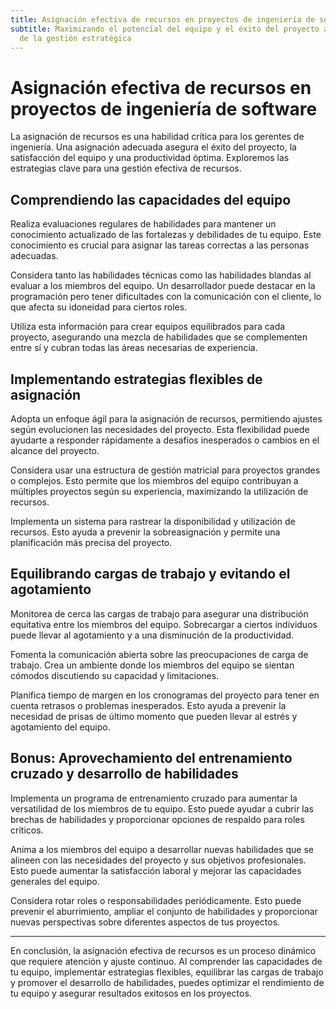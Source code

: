 ```yaml
---
title: Asignación efectiva de recursos en proyectos de ingeniería de software
subtitle: Maximizando el potencial del equipo y el éxito del proyecto a través
  de la gestión estratégica
---
```


# Asignación efectiva de recursos en proyectos de ingeniería de software

La asignación de recursos es una habilidad crítica para los gerentes de ingeniería. Una asignación adecuada asegura el éxito del proyecto, la satisfacción del equipo y una productividad óptima. Exploremos las estrategias clave para una gestión efectiva de recursos.

## Comprendiendo las capacidades del equipo

Realiza evaluaciones regulares de habilidades para mantener un conocimiento actualizado de las fortalezas y debilidades de tu equipo. Este conocimiento es crucial para asignar las tareas correctas a las personas adecuadas.

Considera tanto las habilidades técnicas como las habilidades blandas al evaluar a los miembros del equipo. Un desarrollador puede destacar en la programación pero tener dificultades con la comunicación con el cliente, lo que afecta su idoneidad para ciertos roles.

Utiliza esta información para crear equipos equilibrados para cada proyecto, asegurando una mezcla de habilidades que se complementen entre sí y cubran todas las áreas necesarias de experiencia.

## Implementando estrategias flexibles de asignación

Adopta un enfoque ágil para la asignación de recursos, permitiendo ajustes según evolucionen las necesidades del proyecto. Esta flexibilidad puede ayudarte a responder rápidamente a desafíos inesperados o cambios en el alcance del proyecto.

Considera usar una estructura de gestión matricial para proyectos grandes o complejos. Esto permite que los miembros del equipo contribuyan a múltiples proyectos según su experiencia, maximizando la utilización de recursos.

Implementa un sistema para rastrear la disponibilidad y utilización de recursos. Esto ayuda a prevenir la sobreasignación y permite una planificación más precisa del proyecto.

## Equilibrando cargas de trabajo y evitando el agotamiento

Monitorea de cerca las cargas de trabajo para asegurar una distribución equitativa entre los miembros del equipo. Sobrecargar a ciertos individuos puede llevar al agotamiento y a una disminución de la productividad.

Fomenta la comunicación abierta sobre las preocupaciones de carga de trabajo. Crea un ambiente donde los miembros del equipo se sientan cómodos discutiendo su capacidad y limitaciones.

Planifica tiempo de margen en los cronogramas del proyecto para tener en cuenta retrasos o problemas inesperados. Esto ayuda a prevenir la necesidad de prisas de último momento que pueden llevar al estrés y agotamiento del equipo.

## Bonus: Aprovechamiento del entrenamiento cruzado y desarrollo de habilidades

Implementa un programa de entrenamiento cruzado para aumentar la versatilidad de los miembros de tu equipo. Esto puede ayudar a cubrir las brechas de habilidades y proporcionar opciones de respaldo para roles críticos.

Anima a los miembros del equipo a desarrollar nuevas habilidades que se alineen con las necesidades del proyecto y sus objetivos profesionales. Esto puede aumentar la satisfacción laboral y mejorar las capacidades generales del equipo.

Considera rotar roles o responsabilidades periódicamente. Esto puede prevenir el aburrimiento, ampliar el conjunto de habilidades y proporcionar nuevas perspectivas sobre diferentes aspectos de tus proyectos.

---

En conclusión, la asignación efectiva de recursos es un proceso dinámico que requiere atención y ajuste continuo. Al comprender las capacidades de tu equipo, implementar estrategias flexibles, equilibrar las cargas de trabajo y promover el desarrollo de habilidades, puedes optimizar el rendimiento de tu equipo y asegurar resultados exitosos en los proyectos.